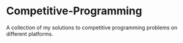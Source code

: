 # Competitive-Programming

A collection of my solutions to competitive programming problems on different platforms.
